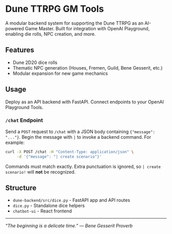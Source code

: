 # Dune TTRPG GM Tools

A modular backend system for supporting the Dune TTRPG as an AI-powered Game Master.
Built for integration with OpenAI Playground, enabling die rolls, NPC creation, and more.

## Features

- Dune 2D20 dice rolls
- Thematic NPC generation (Houses, Fremen, Guild, Bene Gesserit, etc.)
- Modular expansion for new game mechanics

## Usage

Deploy as an API backend with FastAPI. Connect endpoints to your OpenAI Playground Tools.

### `/chat` Endpoint

Send a `POST` request to `/chat` with a JSON body containing `{"message": "..."}`.
Begin the message with `|` to invoke a backend command. For example:

```bash
curl -X POST /chat -H "Content-Type: application/json" \
     -d '{"message": "| create scenario"}'
```

Commands must match exactly. Extra punctuation is ignored, so `| create scenario!` will **not** be recognized.

## Structure

- `dune-backend/src/dice.py` - FastAPI app and API routes
- `dice.py`      - Standalone dice helpers
- `chatbot-ui`   - React frontend

---

*“The beginning is a delicate time.” — Bene Gesserit Proverb*
